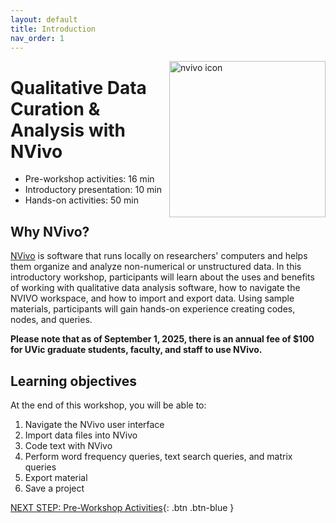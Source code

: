 ```yaml
---
layout: default
title: Introduction 
nav_order: 1
---
```

<img src="images\logo.png" alt="nvivo icon" style="float:right;width:250px;">

# Qualitative Data Curation & Analysis with NVivo

- Pre-workshop activities: 16 min 
- Introductory presentation: 10 min
- Hands-on activities: 50 min

## Why NVivo?

[NVivo](https://www.qsrinternational.com/nvivo-qualitative-data-analysis-software/home) is software that runs locally on researchers' computers and helps them organize and analyze non-numerical or unstructured data. In this introductory workshop, participants will learn about the uses and benefits of working with qualitative data analysis software, how to navigate the NVIVO workspace, and how to import and export data. Using sample materials, participants will gain hands-on experience creating codes, nodes, and queries. 

**Please note that as of September 1, 2025, there is an annual fee of $100 for UVic graduate students, faculty, and staff to use NVivo.**

## Learning objectives

At the end of this workshop, you will be able to:

1. Navigate the NVivo user interface
2. Import data files into NVivo
3. Code text with NVivo
4. Perform word frequency queries, text search queries, and matrix queries
5. Export material
6. Save a project
 
[NEXT STEP: Pre-Workshop Activities](pre-workshop.html){: .btn .btn-blue }
